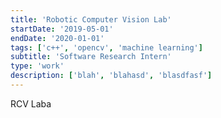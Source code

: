 ```yaml
---
title: 'Robotic Computer Vision Lab'
startDate: '2019-05-01'
endDate: '2020-01-01'
tags: ['c++', 'opencv', 'machine learning']
subtitle: 'Software Research Intern'
type: 'work'
description: ['blah', 'blahasd', 'blasdfasf'] 
---
```


RCV Laba